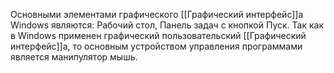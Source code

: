 Основными элементами графического [[Графический интерфейс]]а Windows являются: Рабочий стол, Панель задач с кнопкой Пуск. Так как в Windows применен графический пользовательский [[Графический интерфейс]]а, то основным устройством управления программами является манипулятор мышь.